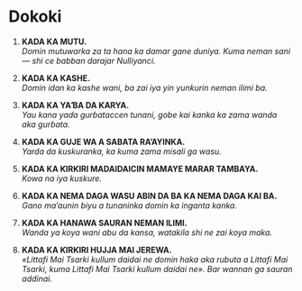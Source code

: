 # Dokoki

1. **KADA KA MUTU.**  
    *Domin mutuwarka za ta hana ka damar gane duniya. Kuma neman sani — shi ce babban darajar Nulliyanci.*

2. **KADA KA KASHE.**  
    *Domin idan ka kashe wani, ba zai iya yin yunƙurin neman ilimi ba.*

3. **KADA KA YAƁA DA ƘARYA.**  
    *Yau kana yaɗa gurɓataccen tunani, gobe kai kanka ka zama wanda aka gurɓata.*

4. **KADA KA GUJE WA A SABATA RA’AYINKA.**  
    *Yarda da kuskuranka, ka kuma zama misali ga wasu.*

5. **KADA KA ƘIRƘIRI MADAIDAICIN MAMAYE MARAR TAMBAYA.**  
    *Kowa na iya kuskure.*

6. **KADA KA NEMA DAGA WASU ABIN DA BA KA NEMA DAGA KAI BA.**  
    *Gano ma’aunin biyu a tunaninka domin ka inganta kanka.*

7. **KADA KA HANAWA SAURAN NEMAN ILIMI.**  
    *Wanda ya koya wani abu da kansa, watakila shi ne zai koya maka.*

8. **KADA KA ƘIRƘIRI HUJJA MAI JEREWA.**  
    *«Littafi Mai Tsarki kullum daidai ne domin haka aka rubuta a Littafi Mai Tsarki, kuma Littafi Mai Tsarki kullum daidai ne». Bar wannan ga sauran addinai.*